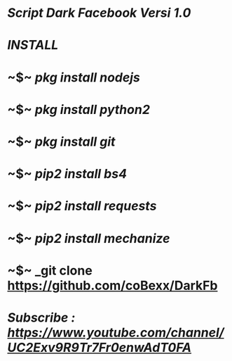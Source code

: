 # _Script Dark Facebook Versi 1.0_
#
# *INSTALL*
# ~$~ _pkg install nodejs_
# ~$~ _pkg install python2_
# ~$~ _pkg install git_
# ~$~ _pip2 install bs4_
# ~$~ _pip2 install requests_
# ~$~ _pip2 install mechanize_
# ~$~ _git clone https://github.com/coBexx/DarkFb
#
# _Subscribe : https://www.youtube.com/channel/UC2Exv9R9Tr7Fr0enwAdT0FA_
